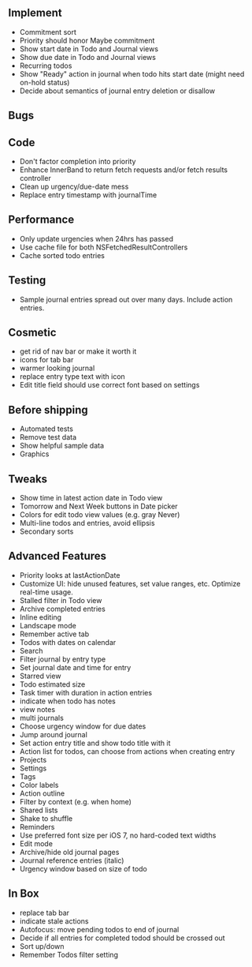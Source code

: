 Implement
---------
* Commitment sort
* Priority should honor Maybe commitment
* Show start date in Todo and Journal views
* Show due date in Todo and Journal views
* Recurring todos
* Show "Ready" action in journal when todo hits start date (might need on-hold status)
* Decide about semantics of journal entry deletion or disallow

Bugs
----

Code
----
* Don't factor completion into priority
* Enhance InnerBand to return fetch requests and/or fetch results controller
* Clean up urgency/due-date mess
* Replace entry timestamp with journalTime

Performance
-----------
* Only update urgencies when 24hrs has passed
* Use cache file for both NSFetchedResultControllers
* Cache sorted todo entries

Testing
-------
* Sample journal entries spread out over many days. Include action entries.

Cosmetic
--------
* get rid of nav bar or make it worth it
* icons for tab bar
* warmer looking journal
* replace entry type text with icon
* Edit title field should use correct font based on settings

Before shipping
---------------
* Automated tests
* Remove test data
* Show helpful sample data
* Graphics


Tweaks
------
* Show time in latest action date in Todo view
* Tomorrow and Next Week buttons in Date picker
* Colors for edit todo view values (e.g. gray Never)
* Multi-line todos and entries, avoid ellipsis
* Secondary sorts

Advanced Features
-----------------
* Priority looks at lastActionDate
* Customize UI: hide unused features, set value ranges, etc. Optimize real-time usage.
* Stalled filter in Todo view
* Archive completed entries
* Inline editing
* Landscape mode
* Remember active tab
* Todos with dates on calendar
* Search
* Filter journal by entry type
* Set journal date and time for entry
* Starred view
* Todo estimated size
* Task timer with duration in action entries
* indicate when todo has notes
* view notes
* multi journals
* Choose urgency window for due dates
* Jump around journal
* Set action entry title and show todo title with it
* Action list for todos, can choose from actions when creating entry
* Projects
* Settings
* Tags
* Color labels
* Action outline
* Filter by context (e.g. when home)
* Shared lists
* Shake to shuffle
* Reminders
* Use preferred font size per iOS 7, no hard-coded text widths
* Edit mode
* Archive/hide old journal pages
* Journal reference entries (italic)
* Urgency window based on size of todo

In Box
------
* replace tab bar
* indicate stale actions
* Autofocus: move pending todos to end of journal
* Decide if all entries for completed todod should be crossed out
* Sort up/down
* Remember Todos filter setting
